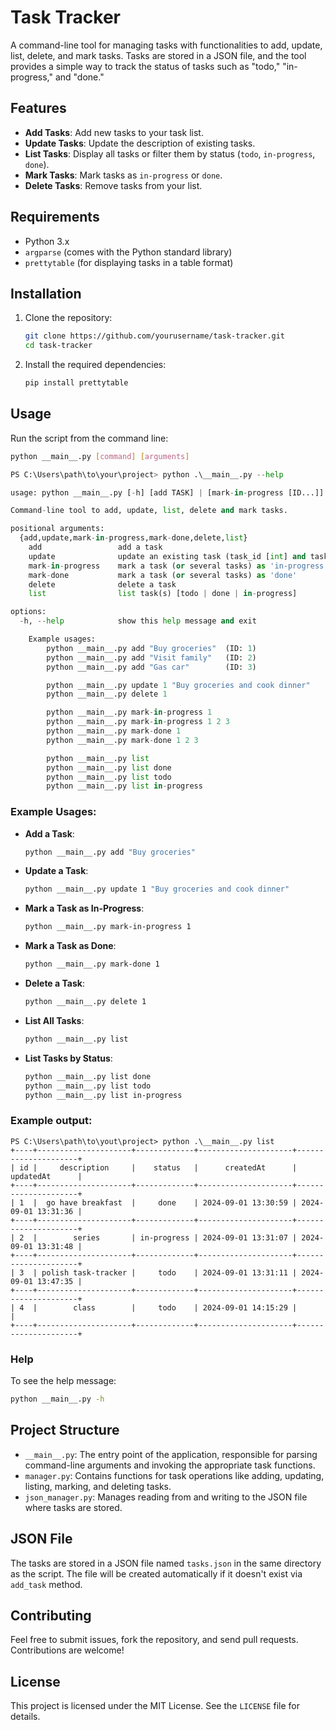 
# Task Tracker

A command-line tool for managing tasks with functionalities to add, update, list, delete, and mark tasks. Tasks are stored in a JSON file, and the tool provides a simple way to track the status of tasks such as "todo," "in-progress," and "done."

## Features

- **Add Tasks**: Add new tasks to your task list.
- **Update Tasks**: Update the description of existing tasks.
- **List Tasks**: Display all tasks or filter them by status (`todo`, `in-progress`, `done`).
- **Mark Tasks**: Mark tasks as `in-progress` or `done`.
- **Delete Tasks**: Remove tasks from your list.

## Requirements

- Python 3.x
- `argparse` (comes with the Python standard library)
- `prettytable` (for displaying tasks in a table format)

## Installation

1. Clone the repository:

   ```bash
   git clone https://github.com/yourusername/task-tracker.git
   cd task-tracker
   ```

2. Install the required dependencies:

   ```bash
   pip install prettytable
   ```

## Usage

Run the script from the command line:

```bash
python __main__.py [command] [arguments]
```

```python
PS C:\Users\path\to\your\project> python .\__main__.py --help

usage: python __main__.py [-h] [add TASK] | [mark-in-progress [ID...]] | [mark-done [ID...]] | [list done | todo | in-progress] | [update ID TASK]

Command-line tool to add, update, list, delete and mark tasks.

positional arguments:
  {add,update,mark-in-progress,mark-done,delete,list}
    add                 add a task
    update              update an existing task (task_id [int] and task_update [str])
    mark-in-progress    mark a task (or several tasks) as 'in-progress'
    mark-done           mark a task (or several tasks) as 'done'
    delete              delete a task
    list                list task(s) [todo | done | in-progress]

options:
  -h, --help            show this help message and exit

    Example usages:
        python __main__.py add "Buy groceries"  (ID: 1)
        python __main__.py add "Visit family"   (ID: 2)
        python __main__.py add "Gas car"        (ID: 3)

        python __main__.py update 1 "Buy groceries and cook dinner"
        python __main__.py delete 1

        python __main__.py mark-in-progress 1
        python __main__.py mark-in-progress 1 2 3
        python __main__.py mark-done 1
        python __main__.py mark-done 1 2 3

        python __main__.py list
        python __main__.py list done
        python __main__.py list todo
        python __main__.py list in-progress
```
### Example Usages:

- **Add a Task**:
  ```bash
  python __main__.py add "Buy groceries"
  ```

- **Update a Task**:
  ```bash
  python __main__.py update 1 "Buy groceries and cook dinner"
  ```

- **Mark a Task as In-Progress**:
  ```bash
  python __main__.py mark-in-progress 1
  ```

- **Mark a Task as Done**:
  ```bash
  python __main__.py mark-done 1
  ```

- **Delete a Task**:
  ```bash
  python __main__.py delete 1
  ```

- **List All Tasks**:
  ```bash
  python __main__.py list
  ```

- **List Tasks by Status**:
  ```bash
  python __main__.py list done
  python __main__.py list todo
  python __main__.py list in-progress
  ```

### Example output:
```
PS C:\Users\path\to\yout\project> python .\__main__.py list
+----+---------------------+-------------+---------------------+---------------------+
| id |     description     |    status   |      createdAt      |      updatedAt      |
+----+---------------------+-------------+---------------------+---------------------+
| 1  |  go have breakfast  |     done    | 2024-09-01 13:30:59 | 2024-09-01 13:31:36 |
+----+---------------------+-------------+---------------------+---------------------+
| 2  |        series       | in-progress | 2024-09-01 13:31:07 | 2024-09-01 13:31:48 |
+----+---------------------+-------------+---------------------+---------------------+
| 3  | polish task-tracker |     todo    | 2024-09-01 13:31:11 | 2024-09-01 13:47:35 |
+----+---------------------+-------------+---------------------+---------------------+
| 4  |        class        |     todo    | 2024-09-01 14:15:29 |                     |
+----+---------------------+-------------+---------------------+---------------------+
```
### Help

To see the help message:

```bash
python __main__.py -h
```

## Project Structure

- `__main__.py`: The entry point of the application, responsible for parsing command-line arguments and invoking the appropriate task functions.
- `manager.py`: Contains functions for task operations like adding, updating, listing, marking, and deleting tasks.
- `json_manager.py`: Manages reading from and writing to the JSON file where tasks are stored.

## JSON File

The tasks are stored in a JSON file named `tasks.json` in the same directory as the script. The file will be created automatically if it doesn't exist via `add_task` method.

## Contributing

Feel free to submit issues, fork the repository, and send pull requests. Contributions are welcome!

## License

This project is licensed under the MIT License. See the `LICENSE` file for details.

